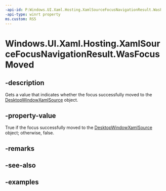 ```yaml
---
-api-id: P:Windows.UI.Xaml.Hosting.XamlSourceFocusNavigationResult.WasFocusMoved
-api-type: winrt property
ms.custom: RS5
---
```


<!-- Property syntax.
public bool WasFocusMoved { get; }
-->

# Windows.UI.Xaml.Hosting.XamlSourceFocusNavigationResult.WasFocusMoved

## -description
Gets a value that indicates whether the focus successfully moved to the [DesktopWindowXamlSource](desktopwindowxamlsource.md) object.

## -property-value
True if the focus successfully moved to the [DesktopWindowXamlSource](desktopwindowxamlsource.md) object; otherwise, false.

## -remarks

## -see-also

## -examples
